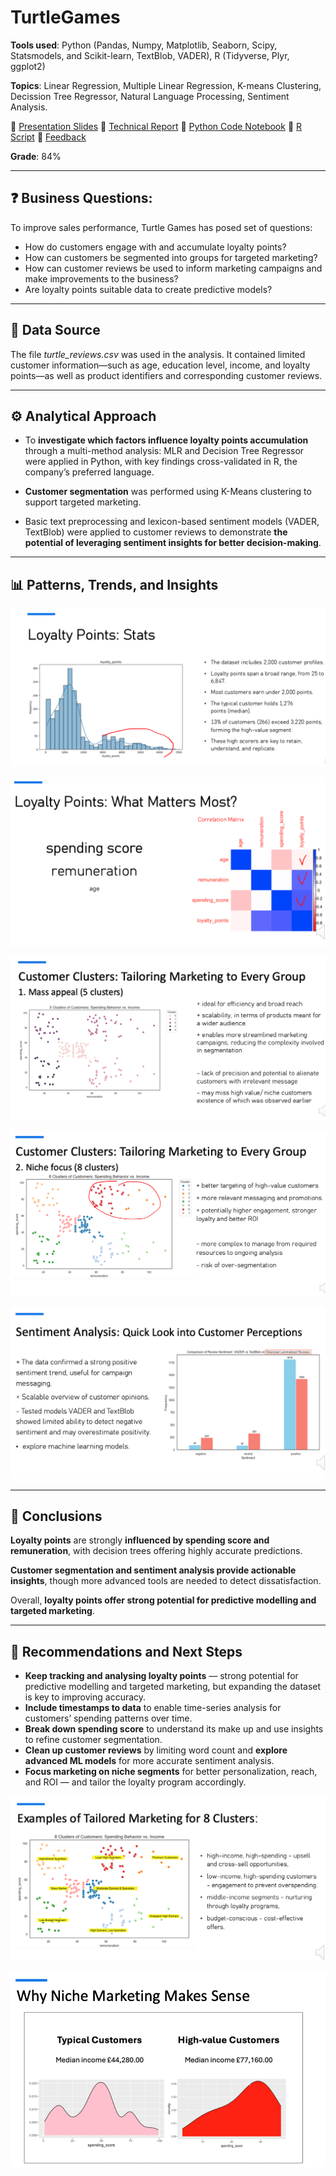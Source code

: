 # TurtleGames

**Tools used**: Python (Pandas, Numpy, Matplotlib, Seaborn, Scipy, Statsmodels, and Scikit-learn, TextBlob, VADER), R (Tidyverse, Plyr, ggplot2)

**Topics**: Linear Regression, Multiple Linear Regression, K-means Clustering, Decission Tree Regressor, Natural Language Processing, Sentiment Analysis.

📂 [Presentation Slides](Cepure_Jurgita_DA301_Assignment_Presentation_slides.pdf)
📂 [Technical Report](Cepure_Jurgita_DA301_Assignment_Report.pdf)
📂 [Python Code Notebook](Cepure_Jurgita_DA301_Assignment_Notebook.ipynb)
📂 [R Script](Cepure_Jurgita_DA301_Assignment_Rscript.R)
📂 [Feedback](Jurgita%20Cepure%20Assignment%203%20Feedback.pdf)

**Grade**: 84% 

----------------------

## ❓ Business Questions: 

To improve sales performance, Turtle Games has posed set of questions: 
- How do customers engage with and accumulate loyalty points?
- How can customers be segmented into groups for targeted marketing?
- How can customer reviews be used to inform marketing campaigns and make improvements to the business?
- Are loyalty points suitable data to create predictive models?

----------------------

## 🫚 Data Source
The file *turtle_reviews.csv* was used in the analysis. It contained limited customer information—such as age, education level, income, and loyalty points—as well as product identifiers and corresponding customer reviews.

----------------------

## ⚙️ Analytical Approach 

- To **investigate which factors influence loyalty points accumulation** through
a multi-method analysis: MLR and Decision Tree Regressor were applied in Python, with key
findings cross-validated in R, the company’s preferred language.

- **Customer segmentation** was performed using K-Means clustering to support targeted marketing.

- Basic text preprocessing and lexicon-based sentiment models (VADER, TextBlob) were applied to customer reviews to
demonstrate **the potential of leveraging sentiment insights for better decision-making**.

----------------------

## 📊 Patterns, Trends, and Insights

![Alt text](Visuals/Loyalty_Points.png)

![Alt text](Visuals/Loyalty_points_corr_matrix.png)

![Alt text](Visuals/Customer_cluster_mass_appeal.png)

![Alt text](Visuals/Customer_cluster_niche_focus.png)

![Alt text](Visuals/Sentiment_analysis.png)

----------------------

## 📌 Conclusions

**Loyalty points** are strongly **influenced by spending score and remuneration**, with decision trees offering highly accurate predictions. 

**Customer segmentation and sentiment analysis provide actionable insights**, though more advanced tools are needed to detect dissatisfaction. 

Overall, **loyalty points offer strong potential for predictive modelling and targeted marketing**.

----------------------

## 💊 Recommendations and Next Steps

- **Keep tracking and analysing loyalty points** — strong potential for predictive modelling and targeted
marketing, but expanding the dataset is key to improving accuracy.
- **Include timestamps to data** to enable time-series analysis for customers’ spending patterns over time.
- **Break down spending score** to understand its make up and use insights to refine customer
segmentation.
- **Clean up customer reviews** by limiting word count and **explore advanced ML models** for more accurate
sentiment analysis.
- **Focus marketing on niche segments** for better personalization, reach, and ROI — and tailor the loyalty
program accordingly.

![Alt text](Visuals/Examples_tailored_marketing_8clusters.png)

![Alt text](Visuals/Niche_customers_income.png)

